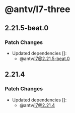 # @antv/l7-three

## 2.21.5-beat.0

### Patch Changes

- Updated dependencies []:
  - @antv/l7@2.21.5-beat.0

## 2.21.4

### Patch Changes

- Updated dependencies []:
  - @antv/l7@2.21.4
